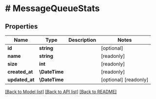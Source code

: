 # # MessageQueueStats

## Properties

Name | Type | Description | Notes
------------ | ------------- | ------------- | -------------
**id** | **string** |  | [optional]
**name** | **string** |  | [readonly]
**size** | **int** |  | [readonly]
**created_at** | **\DateTime** |  | [readonly]
**updated_at** | **\DateTime** |  | [optional] [readonly]

[[Back to Model list]](../../README.md#models) [[Back to API list]](../../README.md#endpoints) [[Back to README]](../../README.md)
